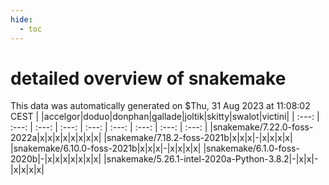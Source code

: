 ```yaml
---
hide:
  - toc
---
```


detailed overview of snakemake
==============================


This data was automatically generated on $Thu, 31 Aug 2023 at 11:08:02 CEST
| |accelgor|doduo|donphan|gallade|joltik|skitty|swalot|victini|
| :---: | :---: | :---: | :---: | :---: | :---: | :---: | :---: | :---: |
|snakemake/7.22.0-foss-2022a|x|x|x|x|x|x|x|x|
|snakemake/7.18.2-foss-2021b|x|x|x|-|x|x|x|x|
|snakemake/6.10.0-foss-2021b|x|x|x|-|x|x|x|x|
|snakemake/6.1.0-foss-2020b|-|x|x|x|x|x|x|x|
|snakemake/5.26.1-intel-2020a-Python-3.8.2|-|x|x|-|x|x|x|x|
